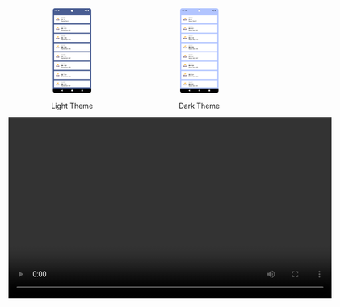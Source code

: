 <div style="display: flex; flex-direction: row; justify-content: space-between;">
    <div style="text-align: center;">
        <img src="docs/images/light/fetchlister-light.png" alt="fetchlister-light" width="30%">
        <p>Light Theme</p>
    </div>
    <div style="text-align: center;">
        <img src="docs/images/dark/fetchlister-dark.png" alt="fetchlister-dark" width="30%">
        <p>Dark Theme</p>
    </div>
</div>

<video controls width="640" height="360">
  <source src="docs/video/fetchlister-app.mp4" type="video/mp4">
</video>
